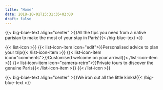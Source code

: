 ```yaml
---
title: "Home"
date: 2018-10-01T15:31:35+02:00
draft: false
---
```


{{< big-blue-text align="center" >}}All the tips you need from a native parisian to make the most of your stay in Paris!{{< /big-blue-text >}}

{{< list-icon >}}
  {{< list-icon-item icon="edit">}}Personalised advice to plan your trip{{< /list-icon-item >}}
  {{< list-icon-item icon="comments">}}Customised welcome on your arrival{{< /list-icon-item >}}
  {{< list-icon-item icon="camera-retro">}}Private tours to discover the genuine Paris{{< /list-icon-item >}}
{{< /list-icon >}}

{{< big-blue-text align="center" >}}We iron out all the little kinks!{{< /big-blue-text >}}
